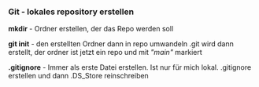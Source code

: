 ### Git - lokales repository erstellen

**mkdir** - Ordner erstellen, der das Repo werden soll

**git init** - den erstellten Ordner dann in repo umwandeln
.git wird dann erstellt, der ordner ist jetzt ein repo und mit _"main"_ markiert

**.gitignore** - Immer als erste Datei erstellen. Ist nur für mich lokal. .gitignore erstellen und dann .DS_Store reinschreiben
